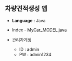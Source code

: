 ## 차량견적생성 앱

* **Language** : Java
* Index - [MyCar_MODEL.java](https://github.com/Frankle97/JCar_Estimate/blob/master/Portpolio/src/MyCar/MyCar_MODEL.java)

* 관리자계정
  * ID : admin
  * PW : admin1234

